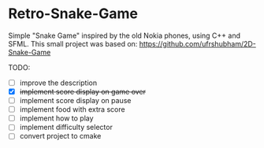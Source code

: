 # Retro-Snake-Game
Simple "Snake Game" inspired by the old Nokia phones, using C++ and SFML.
This small project was based on: https://github.com/ufrshubham/2D-Snake-Game 

TODO:
- [ ]  improve the description
- [X]  ~~implement score display on game over~~
- [ ]  implement score display on pause
- [ ]  implement food with extra score
- [ ]  implement how to play
- [ ]  implement difficulty selector
- [ ]  convert project to cmake